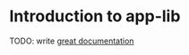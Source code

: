# Introduction to app-lib

TODO: write [great documentation](http://jacobian.org/writing/what-to-write/)
